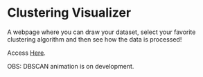 # Clustering Visualizer

A webpage where you can draw your dataset, select your favorite clustering algorithm and then see how the data is processed!

Access [Here](https://vrrusso.github.io/).


OBS: DBSCAN animation is on development.

